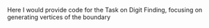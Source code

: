 Here I would provide code for the Task on Digit Finding, focusing on generating vertices of the boundary

